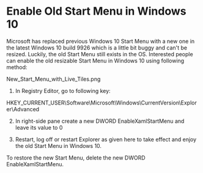 <b><h1>  Enable Old Start Menu in Windows 10  </h1></b>

Microsoft has replaced previous Windows 10 Start Menu with a new one in the latest Windows 10 build 9926 which is a little bit buggy and can't be resized. Luckily, the old Start Menu still exists in the OS. Interested people can enable the old resizable Start Menu in Windows 10 using following method:

New_Start_Menu_with_Live_Tiles.png

1. In Registry Editor, go to following key:

HKEY_CURRENT_USER\Software\Microsoft\Windows\CurrentVersion\Explorer\Advanced

2. In right-side pane create a new DWORD EnableXamlStartMenu and leave its value to 0

3. Restart, log off or restart Explorer as given here to take effect and enjoy the old Start Menu in Windows 10.

To restore the new Start Menu, delete the new DWORD EnableXamlStartMenu.
